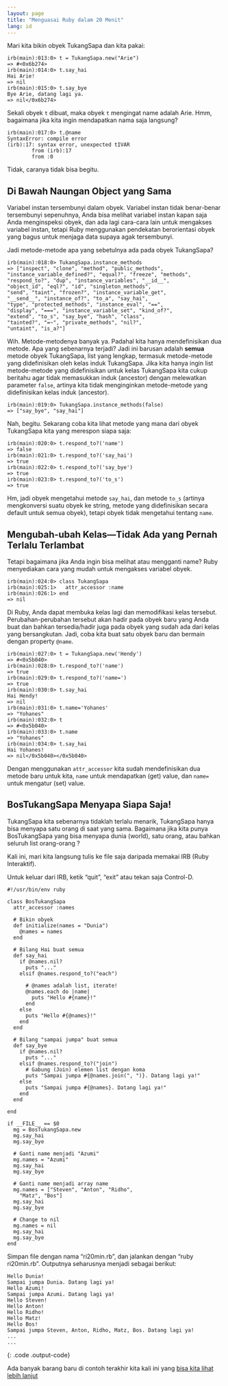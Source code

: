 ```yaml
---
layout: page
title: "Menguasai Ruby dalam 20 Menit"
lang: id
---
```


Mari kita bikin obyek TukangSapa dan kita pakai:

    irb(main):013:0> t = TukangSapa.new("Arie")
    => #<0x6b274>
    irb(main):014:0> t.say_hai
    Hai Arie!
    => nil
    irb(main):015:0> t.say_bye
    Bye Arie, datang lagi ya.
    => nil</0x6b274>

Sekali obyek `t` dibuat, maka obyek `t` mengingat name adalah Arie. Hmm,
bagaimana jika kita ingin mendapatkan nama saja langsung?

    irb(main):017:0> t.@name
    SyntaxError: compile error
    (irb):17: syntax error, unexpected tIVAR
            from (irb):17
            from :0

Tidak, caranya tidak bisa begitu.

## Di Bawah Naungan Object yang Sama

Variabel instan tersembunyi dalam obyek. Variabel instan tidak
benar-benar tersembunyi sepenuhnya, Anda bisa melihat variabel instan
kapan saja Anda menginspeksi obyek, dan ada lagi cara-cara lain untuk
mengakses variabel instan, tetapi Ruby menggunakan pendekatan
berorientasi obyek yang bagus untuk menjaga data supaya agak
tersembunyi.

Jadi metode-metode apa yang sebetulnya ada pada obyek TukangSapa?

    irb(main):018:0> TukangSapa.instance_methods
    => ["inspect", "clone", "method", "public_methods", 
    "instance_variable_defined?", "equal?", "freeze", "methods", 
    "respond_to?", "dup", "instance_variables", "__id__", 
    "object_id", "eql?", "id", "singleton_methods", 
    "send", "taint", "frozen?", "instance_variable_get", 
    "__send__", "instance_of?", "to_a", "say_hai", 
    "type", "protected_methods", "instance_eval", "==", 
    "display", "===", "instance_variable_set", "kind_of?", 
    "extend", "to_s", "say_bye", "hash", "class", 
    "tainted?", "=~", "private_methods", "nil?", 
    "untaint", "is_a?"]

Wih. Metode-metodenya banyak ya. Padahal kita hanya mendefinisikan dua
metode. Apa yang sebenarnya terjadi? Jadi ini barusan adalah **semua**
metode obyek TukangSapa, list yang lengkap, termasuk metode-metode yang
didefinisikan oleh kelas induk TukangSapa. Jika kita hanya ingin list
metode-metode yang didefinisikan untuk kelas TukangSapa kita cukup
beritahu agar tidak memasukkan induk (ancestor) dengan melewatkan
parameter `false`, artinya kita tidak menginginkan metode-metode yang
didefinisikan kelas induk (ancestor).

    irb(main):019:0> TukangSapa.instance_methods(false)
    => ["say_bye", "say_hai"]

Nah, begitu. Sekarang coba kita lihat metode yang mana dari obyek
TukangSapa kita yang merespon siapa saja:

    irb(main):020:0> t.respond_to?('name')
    => false
    irb(main):021:0> t.respond_to?('say_hai')
    => true
    irb(main):022:0> t.respond_to?('say_bye')
    => true
    irb(main):023:0> t.respond_to?('to_s')
    => true

Hm, jadi obyek mengetahui metode `say_hai`, dan metode `to_s` (artinya
mengkonversi suatu obyek ke string, metode yang didefinisikan secara
default untuk semua obyek), tetapi obyek tidak mengetahui tentang
`name`.

## Mengubah-ubah Kelas—Tidak Ada yang Pernah Terlalu Terlambat

Tetapi bagaimana jika Anda ingin bisa melihat atau mengganti name? Ruby
menyediakan cara yang mudah untuk mengakses variabel obyek.

    irb(main):024:0> class TukangSapa
    irb(main):025:1>   attr_accessor :name
    irb(main):026:1> end
    => nil

Di Ruby, Anda dapat membuka kelas lagi dan memodifikasi kelas tersebut.
Perubahan-perubahan tersebut akan hadir pada obyek baru yang Anda buat
dan bahkan tersedia/hadir juga pada obyek yang sudah ada dari kelas yang
bersangkutan. Jadi, coba kita buat satu obyek baru dan bermain dengan
property `@name`.

    irb(main):027:0> t = TukangSapa.new('Hendy')
    => #<0x5b040>
    irb(main):028:0> t.respond_to?('name')
    => true
    irb(main):029:0> t.respond_to?('name=')
    => true
    irb(main):030:0> t.say_hai             
    Hai Hendy!
    => nil
    irb(main):031:0> t.name='Yohanes'
    => "Yohanes"
    irb(main):032:0> t
    => #<0x5b040>
    irb(main):033:0> t.name
    => "Yohanes"
    irb(main):034:0> t.say_hai
    Hai Yohanes!
    => nil</0x5b040></0x5b040>

Dengan menggunakan `attr_accessor` kita sudah mendefinisikan dua metode
baru untuk kita, `name` untuk mendapatkan (get) value, dan `name=` untuk
mengatur (set) value.

## BosTukangSapa Menyapa Siapa Saja!

TukangSapa kita sebenarnya tidaklah terlalu menarik, TukangSapa hanya
bisa menyapa satu orang di saat yang sama. Bagaimana jika kita punya
BosTukangSapa yang bisa menyapa dunia (world), satu orang, atau bahkan
seluruh list orang-orang ?

Kali ini, mari kita langsung tulis ke file saja daripada memakai IRB
(Ruby Interaktif).

Untuk keluar dari IRB, ketik “quit”, “exit” atau tekan saja Control-D.

    #!/usr/bin/env ruby
    
    class BosTukangSapa
      attr_accessor :names
    
      # Bikin obyek
      def initialize(names = "Dunia")
        @names = names
      end
    
      # Bilang Hai buat semua
      def say_hai
        if @names.nil?
          puts "..."
        elsif @names.respond_to?("each")
    
          # @names adalah list, iterate!
          @names.each do |name|
            puts "Hello #{name}!"
          end
        else
          puts "Hello #{@names}!"
        end
      end
    
      # Bilang "sampai jumpa" buat semua
      def say_bye
        if @names.nil?
          puts "..."
        elsif @names.respond_to?("join")
          # Gabung (Join) elemen list dengan koma
          puts "Sampai jumpa #{@names.join(", ")}. Datang lagi ya!"
        else
          puts "Sampai jumpa #{@names}. Datang lagi ya!"
        end
      end
    
    end
    
    if __FILE__ == $0
      mg = BosTukangSapa.new
      mg.say_hai
      mg.say_bye
    
      # Ganti name menjadi "Azumi"
      mg.names = "Azumi"
      mg.say_hai
      mg.say_bye
    
      # Ganti name menjadi array name
      mg.names = ["Steven", "Anton", "Ridho", 
        "Matz", "Bos"]
      mg.say_hai
      mg.say_bye
    
      # Change to nil
      mg.names = nil
      mg.say_hai
      mg.say_bye
    end

Simpan file dengan nama “ri20min.rb”, dan jalankan dengan “ruby
ri20min.rb”. Outputnya seharusnya menjadi sebagai berikut:

    Hello Dunia!
    Sampai jumpa Dunia. Datang lagi ya!
    Hello Azumi!
    Sampai jumpa Azumi. Datang lagi ya!
    Hello Steven!
    Hello Anton!
    Hello Ridho!
    Hello Matz!
    Hello Bos!
    Sampai jumpa Steven, Anton, Ridho, Matz, Bos. Datang lagi ya!
    ...
    ...
{: .code .output-code}

Ada banyak barang baru di contoh terakhir kita kali ini yang [bisa kita
lihat lebih lanjut](../4/)

